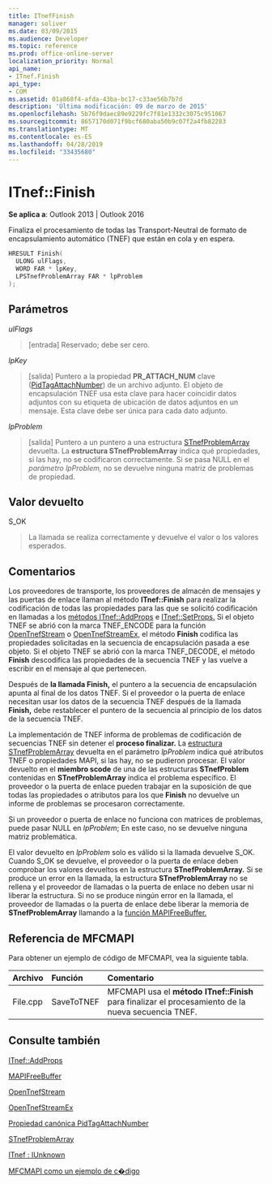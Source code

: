 ```yaml
---
title: ITnefFinish
manager: soliver
ms.date: 03/09/2015
ms.audience: Developer
ms.topic: reference
ms.prod: office-online-server
localization_priority: Normal
api_name:
- ITnef.Finish
api_type:
- COM
ms.assetid: 01a868f4-afda-43ba-bc17-c33ae56b7b7d
description: 'Última modificación: 09 de marzo de 2015'
ms.openlocfilehash: 5b76f9daec89e9229fc7f81e1332c3075c951067
ms.sourcegitcommit: 8657170d071f9bcf680aba50b9c07f2a4fb82283
ms.translationtype: MT
ms.contentlocale: es-ES
ms.lasthandoff: 04/28/2019
ms.locfileid: "33435680"
---
```

# <a name="itneffinish"></a>ITnef::Finish

  
  
**Se aplica a**: Outlook 2013 | Outlook 2016 
  
Finaliza el procesamiento de todas las Transport-Neutral de formato de encapsulamiento automático (TNEF) que están en cola y en espera. 
  
```cpp
HRESULT Finish(
  ULONG ulFlags,
  WORD FAR * lpKey,
  LPSTnefProblemArray FAR * lpProblem
);
```

## <a name="parameters"></a>Parámetros

 _ulFlags_
  
> [entrada] Reservado; debe ser cero.
    
 _lpKey_
  
> [salida] Puntero a la propiedad **PR_ATTACH_NUM** clave ([PidTagAttachNumber](pidtagattachnumber-canonical-property.md)) de un archivo adjunto. El objeto de encapsulación TNEF usa esta clave para hacer coincidir datos adjuntos con su etiqueta de ubicación de datos adjuntos en un mensaje. Esta clave debe ser única para cada dato adjunto.
    
 _lpProblem_
  
> [salida] Puntero a un puntero a una estructura [STnefProblemArray](stnefproblemarray.md) devuelta. La **estructura STnefProblemArray** indica qué propiedades, si las hay, no se codificaron correctamente. Si se pasa NULL en el  _parámetro lpProblem,_ no se devuelve ninguna matriz de problemas de propiedad. 
    
## <a name="return-value"></a>Valor devuelto

S_OK 
  
> La llamada se realiza correctamente y devuelve el valor o los valores esperados.
    
## <a name="remarks"></a>Comentarios

Los proveedores de transporte, los proveedores de almacén de mensajes y las puertas de enlace llaman al método **ITnef::Finish** para realizar la codificación de todas las propiedades para las que se solicitó codificación en llamadas a los [métodos ITnef::AddProps](itnef-addprops.md) e [ITnef::SetProps.](itnef-setprops.md) Si el objeto TNEF se abrió con la marca TNEF_ENCODE para la función [OpenTnefStream](opentnefstream.md) o [OpenTnefStreamEx,](opentnefstreamex.md) el método **Finish** codifica las propiedades solicitadas en la secuencia de encapsulación pasada a ese objeto. Si el objeto TNEF se abrió con la marca TNEF_DECODE, el método **Finish** descodifica las propiedades de la secuencia TNEF y las vuelve a escribir en el mensaje al que pertenecen. 
  
Después de **la llamada Finish,** el puntero a la secuencia de encapsulación apunta al final de los datos TNEF. Si el proveedor o la puerta de enlace necesitan usar los datos de la secuencia TNEF después de la llamada **Finish,** debe restablecer el puntero de la secuencia al principio de los datos de la secuencia TNEF. 
  
La implementación de TNEF informa de problemas de codificación de secuencias TNEF sin detener el **proceso finalizar.** La [estructura STnefProblemArray](stnefproblemarray.md) devuelta en el parámetro  _lpProblem_ indica qué atributos TNEF o propiedades MAPI, si las hay, no se pudieron procesar. El valor devuelto en el **miembro scode** de una de las estructuras **STnefProblem** contenidas en **STnefProblemArray** indica el problema específico. El proveedor o la puerta de enlace pueden trabajar en la suposición de que todas las propiedades o atributos para los que **Finish** no devuelve un informe de problemas se procesaron correctamente. 
  
Si un proveedor o puerta de enlace no funciona con matrices de problemas, puede pasar NULL en  _lpProblem_; En este caso, no se devuelve ninguna matriz problemática. 
  
El valor devuelto en  _lpProblem_ solo es válido si la llamada devuelve S_OK. Cuando S_OK se devuelve, el proveedor o la puerta de enlace deben comprobar los valores devueltos en la estructura **STnefProblemArray.** Si se produce un error en la llamada, la estructura **STnefProblemArray** no se rellena y el proveedor de llamadas o la puerta de enlace no deben usar ni liberar la estructura. Si no se produce ningún error en la llamada, el proveedor de llamadas o la puerta de enlace debe liberar la memoria de **STnefProblemArray** llamando a la [función MAPIFreeBuffer.](mapifreebuffer.md) 
  
## <a name="mfcmapi-reference"></a>Referencia de MFCMAPI

Para obtener un ejemplo de código de MFCMAPI, vea la siguiente tabla.
  
|**Archivo**|**Función**|**Comentario**|
|:-----|:-----|:-----|
|File.cpp  <br/> |SaveToTNEF  <br/> |MFCMAPI usa el **método ITnef::Finish** para finalizar el procesamiento de la nueva secuencia TNEF.  <br/> |
   
## <a name="see-also"></a>Consulte también



[ITnef::AddProps](itnef-addprops.md)
  
[MAPIFreeBuffer](mapifreebuffer.md)
  
[OpenTnefStream](opentnefstream.md)
  
[OpenTnefStreamEx](opentnefstreamex.md)
  
[Propiedad canónica PidTagAttachNumber](pidtagattachnumber-canonical-property.md)
  
[STnefProblemArray](stnefproblemarray.md)
  
[ITnef : IUnknown](itnefiunknown.md)


[MFCMAPI como un ejemplo de c�digo](mfcmapi-as-a-code-sample.md)

